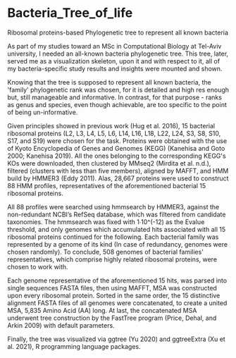 # Bacteria_Tree_of_life
Ribosomal proteins-based Phylogenetic tree to represent all known bacteria

As part of my studies toward an MSc in Computational Biology at Tel-Aviv university, I needed an all-known bacteria phylogenetic tree.
This tree, later, served me as a visualization skeleton, upon it and with respect to it, all of my bacteria-specific study results and insights were mounted and shown.

Knowing that the tree is supposed to represent all known bacteria, the 'family' phylogenetic rank was chosen, for it is detailed and high res enough but, still manageable and informative. In contrast, for that purpose - ranks as genus and species, even though achievable, are too specific to the point of being un-informative.

Given principles showed in previous work (Hug et al. 2016), 15 bacterial ribosomal proteins (L2, L3, L4, L5, L6, L14, L16, L18, L22, L24, S3, S8, S10, S17, and S19) were chosen for the task. Proteins were obtained with the use of Kyoto Encyclopedia of Genes and Genomes (KEGG) (Kanehisa and Goto 2000; Kanehisa 2019). All the ones belonging to the corresponding KEGG's KOs were downloaded, then clustered by MMseq2 (Mirdita et al. n.d.), filtered (clusters with less than five members), aligned by MAFFT, and HMM build by HMMER3 (Eddy 2011). Alas, 28,667 proteins were used to construct 88 HMM profiles, representatives of the aforementioned bacterial 15 ribosomal proteins. 

All 88 profiles were searched using hmmsearch by HMMER3, against the non-redundant NCBI’s RefSeq database, which was filtered from candidate taxonomies. The hmmsearch was fixed with 1∙10^(-12) as the Evalue threshold, and only genomes which accumulated hits associated with all 15 ribosomal proteins continued for the following. Each bacterial family was represented by a genome of its kind (In case of redundancy, genomes were chosen randomly). To conclude, 508 genomes of bacterial families' representatives, which comprise highly related ribosomal proteins, were chosen to work with. 

Each genome representative of the aforementioned 15 hits, was parsed into single sequences FASTA files, then using MAFFT, MSA was constructed upon every ribosomal protein. Sorted in the same order, the 15 distinctive alignment FASTA files of all genomes were concatenated, to create a united MSA, 5,835 Amino Acid (AA) long. At last, the concatenated MSA underwent tree construction by the FastTree program (Price, Dehal, and Arkin 2009) with default parameters.

Finally, the tree was visualized via ggtree (Yu 2020) and ggtreeExtra (Xu et al. 2021), R programming language packages.
